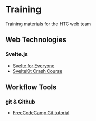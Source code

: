 # Training 

Training materials for the HTC web team 

## Web Technologies

### Svelte.js

- [Svelte for Everyone](https://www.youtube.com/playlist?list=PLLnpHn493BHEy7WFR2JBMgHQ6Jf6FtJo-)
- [SvelteKit Crash Course](https://www.youtube.com/watch?v=UU7MgYIbtAk&t=2801s)

## Workflow Tools

### git & Github

- [FreeCodeCamp Git tutorial](https://www.youtube.com/watch?v=RGOj5yH7evk)